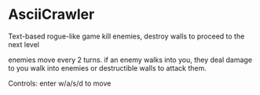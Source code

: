 # AsciiCrawler
Text-based rogue-like game
kill enemies, destroy walls to proceed to the next level

enemies move every 2 turns. if an enemy walks into you, they deal damage to you
walk into enemies or destructible walls to attack them.

Controls:
enter w/a/s/d to move
